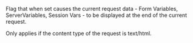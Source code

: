 ﻿Flag that when set causes the current request data - Form Variables, ServerVariables, Session Vars - to be displayed at the end of the current request.

Only applies if the content type of the request is text/html.